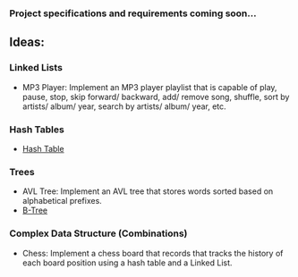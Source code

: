 ### Project specifications and requirements coming soon...

## Ideas:

### Linked Lists

- MP3 Player: Implement an MP3 player playlist that is capable of play, pause, stop, skip forward/ backward, add/ remove song, shuffle, sort by artists/ album/ year, search by artists/ album/ year, etc.

### Hash Tables

- [Hash Table](http://cs.boisestate.edu/~jhyeh/cs321/cs321_fall18/lab3.pdf)

### Trees

- AVL Tree: Implement an AVL tree that stores words sorted based on alphabetical prefixes.
- [B-Tree](http://cs.boisestate.edu/~jhyeh/cs321/cs321_fall18/lab4.pdf)

### Complex Data Structure (Combinations)

- Chess: Implement a chess board that records that tracks the history of each board position using a hash table and a Linked List.
